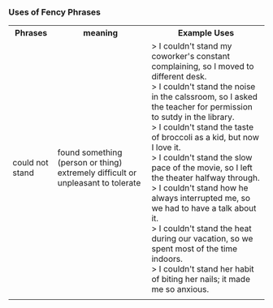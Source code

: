 ### **Uses of Fency Phrases**

<table>
    <tr>
        <th>Phrases</th>
        <th>meaning</th>
        <th>Example Uses</th>
    </tr>
    <tr>
        <td>could not stand</td>
        <td>found something (person or thing) extremely difficult or unpleasant to tolerate</td>
        <td>> I couldn't stand my coworker's constant complaining, so I moved to different desk. <br>> I couldn't stand the noise in the calssroom, so I asked the teacher for permission to sutdy in the library.<br>> I couldn't stand the taste of broccoli as a kid, but now I love it.<br>> I couldn't stand the slow pace of the movie, so I left the theater halfway through.<br>> I couldn't stand how he always interrupted me, so we had to have a talk about it.<br>> I couldn't stand the heat during our vacation, so we spent most of the time indoors.<br>> I couldn't stand her habit of biting her nails; it made me so anxious.</td>
    </tr>
    <tr>
        <td></td>
        <td></td>
        <td></td>
    </tr>
</table>